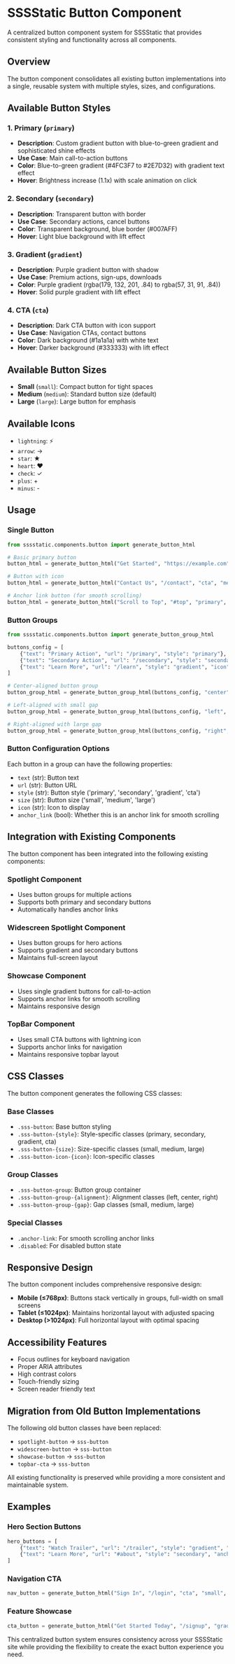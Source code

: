 # SSSStatic Button Component

A centralized button component system for SSSStatic that provides consistent styling and functionality across all components.

## Overview

The button component consolidates all existing button implementations into a single, reusable system with multiple styles, sizes, and configurations.

## Available Button Styles

### 1. Primary (`primary`)
- **Description**: Custom gradient button with blue-to-green gradient and sophisticated shine effects
- **Use Case**: Main call-to-action buttons
- **Color**: Blue-to-green gradient (#4FC3F7 to #2E7D32) with gradient text effect
- **Hover**: Brightness increase (1.1x) with scale animation on click

### 2. Secondary (`secondary`)
- **Description**: Transparent button with border
- **Use Case**: Secondary actions, cancel buttons
- **Color**: Transparent background, blue border (#007AFF)
- **Hover**: Light blue background with lift effect

### 3. Gradient (`gradient`)
- **Description**: Purple gradient button with shadow
- **Use Case**: Premium actions, sign-ups, downloads
- **Color**: Purple gradient (rgba(179, 132, 201, .84) to rgba(57, 31, 91, .84))
- **Hover**: Solid purple gradient with lift effect

### 4. CTA (`cta`)
- **Description**: Dark CTA button with icon support
- **Use Case**: Navigation CTAs, contact buttons
- **Color**: Dark background (#1a1a1a) with white text
- **Hover**: Darker background (#333333) with lift effect

## Available Button Sizes

- **Small** (`small`): Compact button for tight spaces
- **Medium** (`medium`): Standard button size (default)
- **Large** (`large`): Large button for emphasis

## Available Icons

- `lightning`: ⚡
- `arrow`: →
- `star`: ★
- `heart`: ♥
- `check`: ✓
- `plus`: +
- `minus`: -

## Usage

### Single Button

```python
from sssstatic.components.button import generate_button_html

# Basic primary button
button_html = generate_button_html("Get Started", "https://example.com", "primary")

# Button with icon
button_html = generate_button_html("Contact Us", "/contact", "cta", "medium", "lightning")

# Anchor link button (for smooth scrolling)
button_html = generate_button_html("Scroll to Top", "#top", "primary", "medium", None, True)
```

### Button Groups

```python
from sssstatic.components.button import generate_button_group_html

buttons_config = [
    {"text": "Primary Action", "url": "/primary", "style": "primary"},
    {"text": "Secondary Action", "url": "/secondary", "style": "secondary"},
    {"text": "Learn More", "url": "/learn", "style": "gradient", "icon": "arrow"}
]

# Center-aligned button group
button_group_html = generate_button_group_html(buttons_config, "center", "medium")

# Left-aligned with small gap
button_group_html = generate_button_group_html(buttons_config, "left", "small")

# Right-aligned with large gap
button_group_html = generate_button_group_html(buttons_config, "right", "large")
```

### Button Configuration Options

Each button in a group can have the following properties:

- `text` (str): Button text
- `url` (str): Button URL
- `style` (str): Button style ('primary', 'secondary', 'gradient', 'cta')
- `size` (str): Button size ('small', 'medium', 'large')
- `icon` (str): Icon to display
- `anchor_link` (bool): Whether this is an anchor link for smooth scrolling

## Integration with Existing Components

The button component has been integrated into the following existing components:

### Spotlight Component
- Uses button groups for multiple actions
- Supports both primary and secondary buttons
- Automatically handles anchor links

### Widescreen Spotlight Component
- Uses button groups for hero actions
- Supports gradient and secondary buttons
- Maintains full-screen layout

### Showcase Component
- Uses single gradient buttons for call-to-action
- Supports anchor links for smooth scrolling
- Maintains responsive design

### TopBar Component
- Uses small CTA buttons with lightning icon
- Supports anchor links for navigation
- Maintains responsive topbar layout

## CSS Classes

The button component generates the following CSS classes:

### Base Classes
- `.sss-button`: Base button styling
- `.sss-button-{style}`: Style-specific classes (primary, secondary, gradient, cta)
- `.sss-button-{size}`: Size-specific classes (small, medium, large)
- `.sss-button-icon-{icon}`: Icon-specific classes

### Group Classes
- `.sss-button-group`: Button group container
- `.sss-button-group-{alignment}`: Alignment classes (left, center, right)
- `.sss-button-group-{gap}`: Gap classes (small, medium, large)

### Special Classes
- `.anchor-link`: For smooth scrolling anchor links
- `.disabled`: For disabled button state

## Responsive Design

The button component includes comprehensive responsive design:

- **Mobile (≤768px)**: Buttons stack vertically in groups, full-width on small screens
- **Tablet (≤1024px)**: Maintains horizontal layout with adjusted spacing
- **Desktop (>1024px)**: Full horizontal layout with optimal spacing

## Accessibility Features

- Focus outlines for keyboard navigation
- Proper ARIA attributes
- High contrast colors
- Touch-friendly sizing
- Screen reader friendly text

## Migration from Old Button Implementations

The following old button classes have been replaced:

- `spotlight-button` → `sss-button`
- `widescreen-button` → `sss-button`
- `showcase-button` → `sss-button`
- `topbar-cta` → `sss-button`

All existing functionality is preserved while providing a more consistent and maintainable system.

## Examples

### Hero Section Buttons
```python
hero_buttons = [
    {"text": "Watch Trailer", "url": "/trailer", "style": "gradient", "icon": "star"},
    {"text": "Learn More", "url": "#about", "style": "secondary", "anchor_link": True}
]
```

### Navigation CTA
```python
nav_button = generate_button_html("Sign In", "/login", "cta", "small", "lightning")
```

### Feature Showcase
```python
cta_button = generate_button_html("Get Started Today", "/signup", "gradient", "large")
```

This centralized button system ensures consistency across your SSSStatic site while providing the flexibility to create the exact button experience you need.
